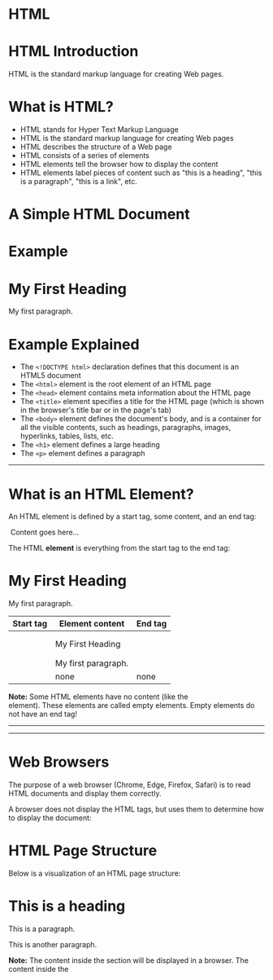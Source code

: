 # HTML

# HTML Introduction

HTML is the standard markup language for creating Web pages.

# What is HTML?

- HTML stands for Hyper Text Markup Language
- HTML is the standard markup language for creating Web pages
- HTML describes the structure of a Web page
- HTML consists of a series of elements
- HTML elements tell the browser how to display the content
- HTML elements label pieces of content such as "this is a heading", "this is a paragraph", "this is a link", etc.

# A Simple HTML Document

# Example

<!DOCTYPE html><html><head><title>Page Title</title></head><body><h1>My First Heading</h1><p>My first paragraph.</p></body></html>

# Example Explained

- The `<!DOCTYPE html>` declaration defines that this document is an HTML5 document
- The `<html>` element is the root element of an HTML page
- The `<head>` element contains meta information about the HTML page
- The `<title>` element specifies a title for the HTML page (which is shown in the browser's title bar or in the page's tab)
- The `<body>` element defines the document's body, and is a container for all the visible contents, such as headings, paragraphs, images, hyperlinks, tables, lists, etc.
- The `<h1>` element defines a large heading
- The `<p>` element defines a paragraph

---

# What is an HTML Element?

An HTML element is defined by a start tag, some content, and an end tag:

<tagname> Content goes here... </tagname>

The HTML **element** is everything from the start tag to the end tag:

<h1>My First Heading</h1>

<p>My first paragraph.</p>

| Start tag | Element content | End tag |
| --- | --- | --- |
| <h1> | My First Heading | </h1> |
| <p> | My first paragraph. | </p> |
| <br> | none | none |

**Note:** Some HTML elements have no content (like the <br> element). These elements are called empty elements. Empty elements do not have an end tag!

---

---

# Web Browsers

The purpose of a web browser (Chrome, Edge, Firefox, Safari) is to read HTML documents and display them correctly.

A browser does not display the HTML tags, but uses them to determine how to display the document:

# HTML Page Structure

Below is a visualization of an HTML page structure:

<html><head>

<title>Page title</title>

</head><body>

<h1>This is a heading</h1>

<p>This is a paragraph.</p>

<p>This is another paragraph.</p>

</body></html>

**Note:** The content inside the <body> section will be displayed in a browser. The content inside the <title> element will be shown in the browser's title bar or in the page's tab.

# HTML Attributes

HTML attributes provide additional information about HTML elements.

# HTML Attributes

- All HTML elements can have **attributes**
- Attributes provide **additional information** about elements
- Attributes are always specified in **the start tag**
- Attributes usually come in name/value pairs like: **name="value"**

# The href Attribute

The `<a>` tag defines a hyperlink. The `href` attribute specifies the URL of the page the link goes to:

# Example

<a href="https://www.w3schools.com">Visit W3Schools</a>

You will learn more about links in our [HTML Links chapter](https://www.w3schools.com/html/html_links.asp).

# The src Attribute

The `<img>` tag is used to embed an image in an HTML page. The `src` attribute specifies the path to the image to be displayed:

# Example

<img src="img_girl.jpg">

There are two ways to specify the URL in the `src` attribute:

**1. Absolute URL** - Links to an external image that is hosted on another website. Example: src="https://www.w3schools.com/images/img_girl.jpg".

**Notes:** External images might be under copyright. If you do not get permission to use it, you may be in violation of copyright laws. In addition, you cannot control external images; it can suddenly be removed or changed.

**2. Relative URL** - Links to an image that is hosted within the website. Here, the URL does not include the domain name. If the URL begins without a slash, it will be relative to the current page. Example: src="img_girl.jpg". If the URL begins with a slash, it will be relative to the domain. Example: src="/images/img_girl.jpg".

**Tip:** It is almost always best to use relative URLs. They will not break if you change domain.

---

# The width and height Attributes

The `<img>` tag should also contain the `width` and `height` attributes, which specify the width and height of the image (in pixels):

# Example

<img src="img_girl.jpg" width="500" height="600">

---

# The alt Attribute

The required `alt` attribute for the `<img>` tag specifies an alternate text for an image, if the image for some reason cannot be displayed. This can be due to a slow connection, or an error in the `src` attribute, or if the user uses a screen reader.

# Example

<img src="img_girl.jpg" alt="Girl with a jacket">

# Example

See what happens if we try to display an image that does not exist:

<img src="img_typo.jpg" alt="Girl with a jacket">

You will learn more about images in our [HTML Images chapter](https://www.w3schools.com/html/html_images.asp).

# The style Attribute

The `style` attribute is used to add styles to an element, such as color, font, size, and more.

# Example

<p style="color:red;">This is a red paragraph.</p>

# HTML Div Element

---

The `<div>` element is used as a container for other HTML elements.

---

# The <div> Element

The `<div>` element is by default a block element, meaning that it takes all available width, and comes with line breaks before and after.

# Example

A <div> element takes up all available width:

Lorem Ipsum <div>I am a div</div> dolor sit amet.

# Result

Lorem Ipsum

I am a div

dolor sit amet.

The `<div>` element has no required attributes, but `style`, `class` and `id` are common.

---

# <div> as a container

The `<div>` element is often used to group sections of a web page together.

# HTML id Attribute

The HTML `id` attribute is used to specify a unique id for an HTML element.

You cannot have more than one element with the same id in an HTML document.

# Using The id Attribute

The `id` attribute specifies a unique id for an HTML element. The value of the `id` attribute must be unique within the HTML document.

The `id` attribute is used to point to a specific style declaration in a style sheet. It is also used by JavaScript to access and manipulate the element with the specific id.

The syntax for id is: write a hash character (#), followed by an id name. Then, define the CSS properties within curly braces {}.

In the following example we have an `<h1>` element that points to the id name "myHeader". This `<h1>` element will be styled according to the `#myHeader` style definition in the head section:

# Example

<!DOCTYPE html><html><head><style>#myHeader {  background-color: lightblue;  color: black;  padding: 40px;  text-align: center;}</style></head><body><h1 id="myHeader">My Header</h1></body></html>

**Note:** The id name is case sensitive!

**Note:** The id name must contain at least one character, cannot start with a number, and must not contain whitespaces (spaces, tabs, etc.).

# Difference Between Class and ID

A class name can be used by multiple HTML elements, while an id name must only be used by one HTML element within the page:

# Example

<style>/* Style the element with the id "myHeader" */**#myHeader** {  background-color: lightblue;  color: black;  padding: 40px;  text-align: center;}/* Style all elements with the class name "city" */**.city** {  background-color: tomato;  color: white;  padding: 10px;}</style><!-- An element with a unique id --><h1 id="myHeader">My Cities</h1><!-- Multiple elements with same class --><h2 class="city">London</h2><p>London is the capital of England.</p><h2 class="city">Paris</h2><p>Paris is the capital of France.</p><h2 class="city">Tokyo</h2><p>Tokyo is the capital of Japan.</p>

# London

London is the capital city of England.

London has over 13 million inhabitants.

### HTML TAGS

## 1.heading 1 tag

```html
<h1> bold </h1>
```

## 2.label tag

```html
<label> </label>
```

## 3. Div tag

```html
<div> 
<h1> heading 
</h1>
<p> paragraph </p>
 </div>
```

## 4. image tag

```html
<img src="smile.jpg" alt="smile" width="23" height="55">
```

## 5. Input tag

```html
<input type="text" id="fname" name="name"> 
```

## 6.ins / inserted tag

```html
<ins> red </ins>
```

## 7. iframe tag

```html
<iframe src="https://www.w3schools.com" title="w3schools"> </iframe>
```

## 8. html form

```html
<form> 
<label for="fname"> fname: </label> <br>
<input type="text" id="fname" name="fname">
</form>form element 
```

## 9. typewrite tags

```html
<tt> </tt>
```

## 10. dialog tag

```html
<dialog> </dialog>
```

## 11. span

```html
<span> </span>
```